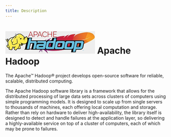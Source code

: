 ```yaml
---
title: Description
---
```

# <img class="hadoop-logo" src="/hadoop-logo.jpg"> Apache Hadoop

The Apache™ Hadoop® project develops open-source software for reliable, scalable, distributed computing.

The Apache Hadoop software library is a framework that allows for the distributed processing of large data sets across clusters of computers using simple programming models. It is designed to scale up from single servers to thousands of machines, each offering local computation and storage. Rather than rely on hardware to deliver high-availability, the library itself is designed to detect and handle failures at the application layer, so delivering a highly-available service on top of a cluster of computers, each of which may be prone to failures.
